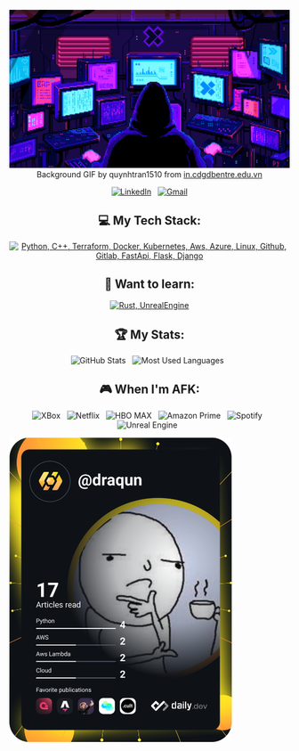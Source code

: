 <div align="center">

[![Hello stranger!](background.gif)](https://github.com/Draqun)
Background GIF by quynhtran1510 from [in.cdgdbentre.edu.vn](https://in.cdgdbentre.edu.vn/pixel-art-gif-wallpaper-idrxffh4/)


[![LinkedIn](https://skillicons.dev/icons?i=linkedin)](https://www.linkedin.com/in/damian-giebas-79332580/) &nbsp;
[![Gmail](https://skillicons.dev/icons?i=gmail)](mailto:damian.giebas@gmail.com?subject=Hello%20there!)

</div>

<div align="center">

## 💻 My Tech Stack:

[![Python, C++, Terraform, Docker, Kubernetes, Aws, Azure, Linux, Github, Gitlab, FastApi, Flask, Django](https://skillicons.dev/icons?i=python,cpp,terraform,docker,kubernetes,aws,azure,linux,github,gitlab,fastapi,flask,django)](https://skillicons.dev)

## 📖 Want to learn:
[![Rust, UnrealEngine](https://skillicons.dev/icons?i=rust,unreal,godot,gcp,graphql,nix)](https://skillicons.dev)


## 🏆 My Stats:

<p>
<img height=175 alt="GitHub Stats" src="https://github-readme-stats.vercel.app/api?username=Draqun&show_icons=true&count_private=true&theme=dark" />&nbsp;&nbsp;
<img height=175 alt="Most Used Languages" src="https://github-readme-stats.vercel.app/api/top-langs/?username=Draqun&layout=compact&theme=dark" />&nbsp;&nbsp;
</p>

## 🎮 When I'm AFK:

![XBox](https://img.shields.io/badge/XBox-107C10?style=for-the-badge&logo=xbox&logoColor=white) &nbsp;
![Netflix](https://img.shields.io/badge/Netflix-E50914?style=for-the-badge&logo=netflix&logoColor=white) &nbsp;
![HBO MAX](https://img.shields.io/badge/HBO%20MAX-AD29F1?style=for-the-badge&logo=hbo&logoColor=white) &nbsp;
![Amazon Prime](https://img.shields.io/badge/Amazon%20Prime-3074AC?style=for-the-badge&logo=prime&logoColor=white) &nbsp;
![Spotify](https://img.shields.io/badge/Spotify-1ED760?style=for-the-badge&logo=spotify&logoColor=white) &nbsp;
![Unreal Engine](https://img.shields.io/badge/unrealengine-%23313131.svg?style=for-the-badge&logo=unrealengine&logoColor=white) &nbsp;

</div>

<a href="https://app.daily.dev/DailyDevTips">
<img src="https://github.com/Draqun/Draqun/blob/master/devcard.svg" width="400" alt="Draqun's Dev Card"/>
</a>

